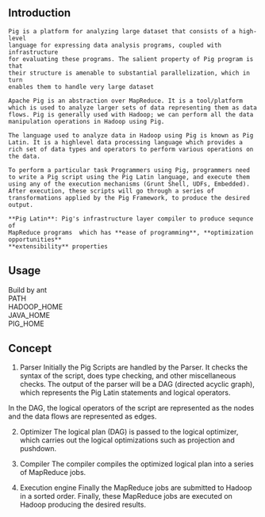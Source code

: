 ## Introduction
```
Pig is a platform for analyzing large dataset that consists of a high-level  
language for expressing data analysis programs, coupled with infrastructure  
for evaluating these programs. The salient property of Pig program is that  
their structure is amenable to substantial parallelization, which in turn  
enables them to handle very large dataset  

Apache Pig is an abstraction over MapReduce. It is a tool/platform which is used to analyze larger sets of data representing them as data flows. Pig is generally used with Hadoop; we can perform all the data manipulation operations in Hadoop using Pig.

The language used to analyze data in Hadoop using Pig is known as Pig Latin. It is a highlevel data processing language which provides a rich set of data types and operators to perform various operations on the data.

To perform a particular task Programmers using Pig, programmers need to write a Pig script using the Pig Latin language, and execute them using any of the execution mechanisms (Grunt Shell, UDFs, Embedded). After execution, these scripts will go through a series of transformations applied by the Pig Framework, to produce the desired output.

**Pig Latin**: Pig's infrastructure layer compiler to produce sequnce of  
MapReduce programs  which has **ease of programming**, **optimization opportunities**  
**extensibility** properties

```
## Usage
Build by ant  
PATH  
HADOOP_HOME  
JAVA_HOME  
PIG_HOME


## Concept

1. Parser
Initially the Pig Scripts are handled by the Parser. It checks the syntax of the script, does type checking, and other miscellaneous checks. The output of the parser will be a DAG (directed acyclic graph), which represents the Pig Latin statements and logical operators.

In the DAG, the logical operators of the script are represented as the nodes and the data flows are represented as edges.

2. Optimizer
The logical plan (DAG) is passed to the logical optimizer, which carries out the logical optimizations such as projection and pushdown.

3. Compiler
The compiler compiles the optimized logical plan into a series of MapReduce jobs.

4. Execution engine
Finally the MapReduce jobs are submitted to Hadoop in a sorted order. Finally, these MapReduce jobs are executed on Hadoop producing the desired results.





